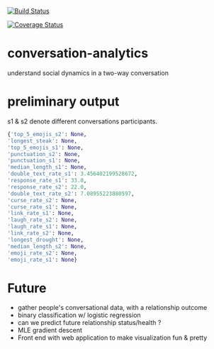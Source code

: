 [![Build Status](https://travis-ci.org/weAllWeGot/conversation-analytics.svg?branch=master)](https://travis-ci.org/weAllWeGot/conversation-analytics)

[![Coverage Status](https://coveralls.io/repos/github/weAllWeGot/conversation-analytics/badge.svg?branch=master)](https://coveralls.io/github/weAllWeGot/conversation-analytics?branch=master)



# conversation-analytics
understand social dynamics in a two-way conversation

# preliminary output
s1 & s2 denote different conversations participants.
```python
{'top_5_emojis_s2': None, 
'longest_steak': None, 
'top_5_emojis_s1': None, 
'punctuation_s2': None, 
'punctuation_s1': None, 
'median_length_s1': None, 
'double_text_rate_s1': 3.456402199528672, 
'response_rate_s1': 33.0, 
'response_rate_s2': 22.0, 
'double_text_rate_s2': 7.08955223880597, 
'curse_rate_s2': None, 
'curse_rate_s1': None, 
'link_rate_s1': None, 
'laugh_rate_s2': None, 
'laugh_rate_s1': None, 
'link_rate_s2': None, 
'longest_drought': None, 
'median_length_s2': None, 
'emoji_rate_s2': None, 
'emoji_rate_s1': None}
```


# Future
- gather people's conversational data, with a relationship outcome
- binary classification w/ logistic regression 
- can we predict future relationship status/health ?
- MLE gradient descent
- Front end with web application to make visualization fun & pretty

